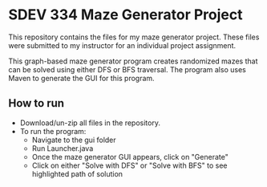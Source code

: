# SDEV 334 Maze Generator Project
This repository contains the files for my maze generator project.
These files were submitted to my instructor for an individual project assignment.

This graph-based maze generator program creates randomized mazes that can be solved using either DFS or BFS traversal.
The program also uses Maven to generate the GUI for this program.

## How to run
* Download/un-zip all files in the repository.
* To run the program:
  * Navigate to the gui folder
  * Run Launcher.java
  * Once the maze generator GUI appears, click on "Generate"
  * Click on either "Solve with DFS" or "Solve with BFS" to see highlighted path of solution

